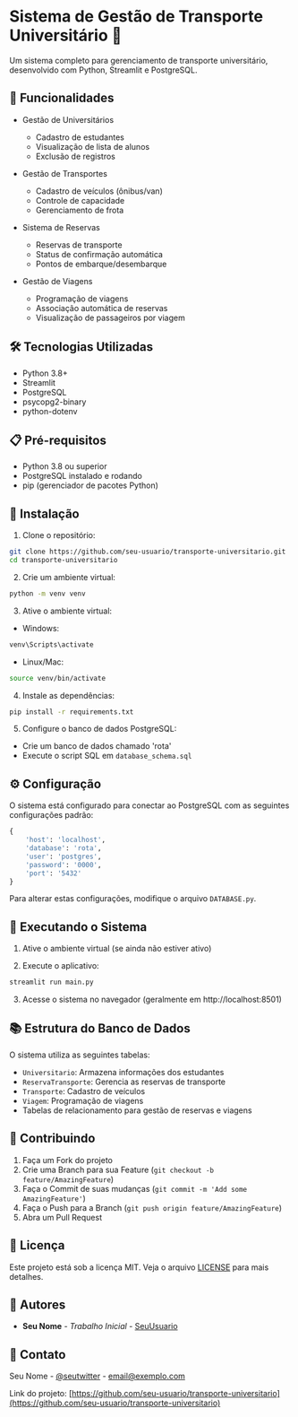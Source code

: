 # Sistema de Gestão de Transporte Universitário 🚌

Um sistema completo para gerenciamento de transporte universitário, desenvolvido com Python, Streamlit e PostgreSQL.

## 🌟 Funcionalidades

- Gestão de Universitários
  - Cadastro de estudantes
  - Visualização de lista de alunos
  - Exclusão de registros

- Gestão de Transportes
  - Cadastro de veículos (ônibus/van)
  - Controle de capacidade
  - Gerenciamento de frota

- Sistema de Reservas
  - Reservas de transporte
  - Status de confirmação automática
  - Pontos de embarque/desembarque

- Gestão de Viagens
  - Programação de viagens
  - Associação automática de reservas
  - Visualização de passageiros por viagem

## 🛠️ Tecnologias Utilizadas

- Python 3.8+
- Streamlit
- PostgreSQL
- psycopg2-binary
- python-dotenv

## 📋 Pré-requisitos

- Python 3.8 ou superior
- PostgreSQL instalado e rodando
- pip (gerenciador de pacotes Python)

## 🚀 Instalação

1. Clone o repositório:
```bash
git clone https://github.com/seu-usuario/transporte-universitario.git
cd transporte-universitario
```

2. Crie um ambiente virtual:
```bash
python -m venv venv
```

3. Ative o ambiente virtual:
- Windows:
```bash
venv\Scripts\activate
```
- Linux/Mac:
```bash
source venv/bin/activate
```

4. Instale as dependências:
```bash
pip install -r requirements.txt
```

5. Configure o banco de dados PostgreSQL:
- Crie um banco de dados chamado 'rota'
- Execute o script SQL em `database_schema.sql`

## ⚙️ Configuração

O sistema está configurado para conectar ao PostgreSQL com as seguintes configurações padrão:
```python
{
    'host': 'localhost',
    'database': 'rota',
    'user': 'postgres',
    'password': '0000',
    'port': '5432'
}
```

Para alterar estas configurações, modifique o arquivo `DATABASE.py`.

## 🚀 Executando o Sistema

1. Ative o ambiente virtual (se ainda não estiver ativo)

2. Execute o aplicativo:
```bash
streamlit run main.py
```

3. Acesse o sistema no navegador (geralmente em http://localhost:8501)

## 📚 Estrutura do Banco de Dados

O sistema utiliza as seguintes tabelas:

- `Universitario`: Armazena informações dos estudantes
- `ReservaTransporte`: Gerencia as reservas de transporte
- `Transporte`: Cadastro de veículos
- `Viagem`: Programação de viagens
- Tabelas de relacionamento para gestão de reservas e viagens

## 🤝 Contribuindo

1. Faça um Fork do projeto
2. Crie uma Branch para sua Feature (`git checkout -b feature/AmazingFeature`)
3. Faça o Commit de suas mudanças (`git commit -m 'Add some AmazingFeature'`)
4. Faça o Push para a Branch (`git push origin feature/AmazingFeature`)
5. Abra um Pull Request

## 📝 Licença

Este projeto está sob a licença MIT. Veja o arquivo [LICENSE](LICENSE) para mais detalhes.

## 👥 Autores

* **Seu Nome** - *Trabalho Inicial* - [SeuUsuario](https://github.com/SeuUsuario)

## 📧 Contato

Seu Nome - [@seutwitter](https://twitter.com/seutwitter) - email@exemplo.com

Link do projeto: [https://github.com/seu-usuario/transporte-universitario](https://github.com/seu-usuario/transporte-universitario) 